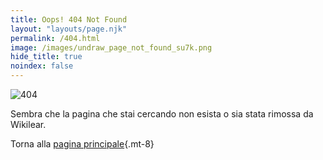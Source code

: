 ```yaml
---
title: Oops! 404 Not Found
layout: "layouts/page.njk"
permalink: /404.html
image: /images/undraw_page_not_found_su7k.png
hide_title: true
noindex: false
---
```


![404](/images/undraw_page_not_found_su7k.png)

Sembra che la pagina che stai cercando non esista o sia stata rimossa da Wikilear.

Torna alla [pagina principale](/){.mt-8}
